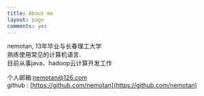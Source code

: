 ```yaml
---
title: About me
layout: page
comments: yes
---
```

  
nemotan, 13年毕业与长春理工大学  
熟练使用常见的计算机语言.      
目前从事java、hadoop云计算开发工作  

个人邮箱:nemotan@126.com           
github : [https://github.com/nemotan](https://github.com/nemotan)      